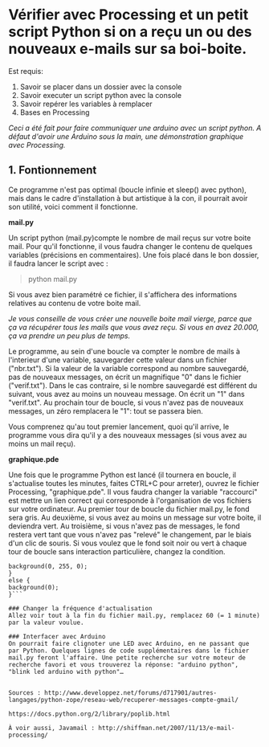 # Vérifier avec Processing et un petit script Python si on a reçu un ou des nouveaux e-mails sur sa boi-boite.

Est requis:

1. Savoir se placer dans un dossier avec la console
2. Savoir executer un script python avec la console
3. Savoir repérer les variables à remplacer
4. Bases en Processing

*Ceci a été fait pour faire communiquer une arduino avec un script python. A défaut d'avoir une Arduino sous la main, une démonstration graphique avec Processing.*

## 1. Fontionnement

Ce programme n'est pas optimal (boucle infinie et sleep() avec python), mais dans le cadre d'installation à but artistique à la con, il pourrait avoir son utilité, voici comment il fonctionne.

**mail.py**

Un script python (mail.py)compte le nombre de mail reçus sur votre boite mail. Pour qu'il fonctionne, il vous faudra changer le contenu de quelques variables (précisions en commentaires). Une fois placé dans le bon dossier, il faudra lancer le script avec : 

> python mail.py

Si vous avez bien paramétré ce fichier, il s'affichera des informations relatives au contenu de votre boite mail.

*Je vous conseille de vous créer une nouvelle boite mail vierge, parce que ça va récupérer tous les mails que vous avez reçu. Si vous en avez 20.000, ça va prendre un peu plus de temps.*

Le programme, au sein d'une boucle va compter le nombre de mails à l'interieur d'une variable, sauvegarder cette valeur dans un fichier ("nbr.txt"). Si la valeur de la variable correspond au nombre sauvegardé, pas de nouveaux messages, on écrit un magnifique "0" dans le fichier ("verif.txt"). Dans le cas contraire, si le nombre sauvegardé est différent du suivant, vous avez au moins un nouveau message. On écrit un "1" dans "verif.txt". Au prochain tour de boucle, si vous n'avez pas de nouveaux messages, un zéro remplacera le "1": tout se passera bien.

Vous comprenez qu'au tout premier lancement, quoi qu'il arrive, le programme vous dira qu'il y a des nouveaux messages (si vous avez au moins un mail reçu).

**graphique.pde**

Une fois que le programme Python est lancé (il tournera en boucle, il s'actualise toutes les minutes, faites CTRL+C pour arreter), ouvrez le fichier Processing, "graphique.pde". Il vous faudra changer la variable "raccourci" est mettre un lien correct qui corresponde à l'organisation de vos fichiers sur votre ordinateur.
Au premier tour de boucle du fichier mail.py, le fond sera gris. Au deuxième, si vous avez au moins un message sur votre boite, il deviendra vert. Au troisième, si vous n'avez pas de messages, le fond restera vert tant que vous n'avez pas "relevé" le changement, par le biais d'un clic de souris. Si vous voulez que le fond soit noir ou vert à chaque tour de boucle sans interaction particulière, changez la condition.

``` if(numero == 1){
background(0, 255, 0);
}
else {
background(0);
}```

### Changer la fréquence d'actualisation
Allez voir tout à la fin du fichier mail.py, remplacez 60 (= 1 minute) par la valeur voulue.

### Interfacer avec Arduino
On pourrait faire clignoter une LED avec Arduino, en ne passant que par Python. Quelques lignes de code supplémentaires dans le fichier mail.py feront l'affaire. Une petite recherche sur votre moteur de recherche favori et vous trouverez la réponse: "arduino python", "blink led arduino with python"… 


Sources : http://www.developpez.net/forums/d717901/autres-langages/python-zope/reseau-web/recuperer-messages-compte-gmail/

https://docs.python.org/2/library/poplib.html

À voir aussi, Javamail : http://shiffman.net/2007/11/13/e-mail-processing/


